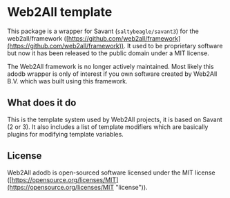 # Web2All template

This package is a wrapper for Savant (`saltybeagle/savant3`) for the web2all/framework ([https://github.com/web2all/framework](https://github.com/web2all/framework)). It used to be proprietary software but now it has been released to the public domain under a MIT license.

The Web2All framework is no longer actively maintained. Most likely this adodb wrapper is only of interest if you own software created by Web2All B.V. which was built using this framework.

## What does it do ##

This is the template system used by Web2All projects, it is based on Savant (2 or 3). It also includes a list of template modifiers which are basically plugins for modifying template variables.

## License ##

Web2All adodb is open-sourced software licensed under the MIT license ([https://opensource.org/licenses/MIT](https://opensource.org/licenses/MIT "license")).
